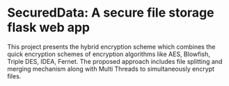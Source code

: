 # SecuredData: A secure file storage flask web app

This project presents the hybrid encryption scheme which combines the quick encryption schemes of encryption algorithms like AES, Blowfish, Triple DES, IDEA, Fernet. The proposed approach includes file splitting and merging mechanism along with Multi Threads to simultaneously encrypt files.
